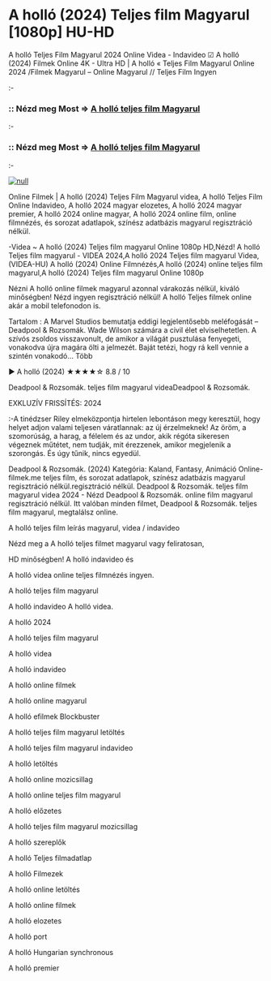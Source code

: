 # A holló (2024) Teljes film Magyarul [1080p] HU-HD



A holló Teljes Film Magyarul 2024 Online Videa - Indavideo ☑ A holló (2024) Filmek Online 4K - Ultra HD | A holló « Teljes Film Magyarul Online 2024 /Filmek Magyarul – Online Magyarul // Teljes Film Ingyen

:-

### :: Nézd meg Most => [A holló teljes film Magyarul](https://popcornflix-hd.org/hu/movie/957452/a-holl.html)

:-

### :: Nézd meg Most => [A holló teljes film Magyarul](https://popcornflix-hd.org/hu/movie/957452/a-holl.html)

:-

[![null](https://static.wixstatic.com/media/855a25_043b5abeb4ae4d35ac003198e7fe56ed~mv2.gif)](https://popcornflix-hd.org/hu/movie/957452/a-holl.html)

Online Filmek | A holló (2024) Teljes Film Magyarul videa, A holló Teljes Film Online Indavideo, A holló 2024 magyar elozetes, A holló 2024 magyar premier, A holló 2024 online magyar, A holló 2024 online film, online filmnézés, és sorozat adatlapok, színész adatbázis magyarul regisztráció nélkül.

-Videa ~ A holló (2024) Teljes film magyarul Online 1080p HD,Nézd! A holló Teljes film magyarul - VIDEA 2024,A holló 2024 Teljes film magyarul Videa,(VIDEA-HU) A holló (2024) Online Filmnézés,A holló (2024) online teljes film magyarul,A holló (2024) Teljes film magyarul Online 1080p

Nézni A holló online filmek magyarul azonnal várakozás nélkül, kiváló minőségben! Nézd ingyen regisztráció nélkül! A holló Teljes filmek online akár a mobil telefonodon is.

Tartalom : A Marvel Studios bemutatja eddigi legjelentősebb meléfogását – Deadpool & Rozsomák. Wade Wilson számára a civil élet elviselhetetlen. A szívós zsoldos visszavonult, de amikor a világát pusztulása fenyegeti, vonakodva újra magára ölti a jelmezét. Baját tetézi, hogy rá kell vennie a szintén vonakodó… Több

▶️ A holló (2024) ★★★★☆ 8.8 / 10

Deadpool & Rozsomák. teljes film magyarul videaDeadpool & Rozsomák.

EXKLUZÍV FRISSÍTÉS: 2024

:-A tinédzser Riley elmeközpontja hirtelen lebontáson megy keresztül, hogy helyet adjon valami teljesen váratlannak: az új érzelmeknek! Az öröm, a szomorúság, a harag, a félelem és az undor, akik régóta sikeresen végeznek műtétet, nem tudják, mit érezzenek, amikor megjelenik a szorongás. És úgy tűnik, nincs egyedül.

Deadpool & Rozsomák. (2024) Kategória: Kaland, Fantasy, Animáció Online-filmek.me teljes film, és sorozat adatlapok, színész adatbázis magyarul regisztráció nélkül.regisztráció nélkül. Deadpool & Rozsomák. teljes film magyarul videa 2024 - Nézd Deadpool & Rozsomák. online film magyarul regisztráció nélkül. Itt valóban minden filmet, Deadpool & Rozsomák. teljes film magyarul, megtalálsz online.

A holló teljes film leírás magyarul, videa / indavideo

Nézd meg a A holló teljes filmet magyarul vagy feliratosan, 

HD minőségben! A holló indavideo és 

A holló videa online teljes filmnézés ingyen. 

A holló teljes film magyarul 

A holló indavideo A holló videa.

A holló 2024

A holló teljes film magyarul

A holló videa

A holló indavideo

A holló online filmek

A holló online magyarul

A holló efilmek Blockbuster

A holló teljes film magyarul letöltés

A holló teljes film magyarul indavideo

A holló letöltés

A holló online mozicsillag

A holló online teljes film magyarul

A holló előzetes

A holló teljes film magyarul mozicsillag

A holló szereplők

A holló Teljes filmadatlap

A holló Filmezek

A holló online letöltés

A holló online filmek

A holló elozetes

A holló port

A holló Hungarian synchronous

A holló premier
